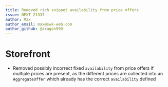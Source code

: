 ```yaml
---
title: Removed rich snippet availability from price offers
issue: NEXT-21337
author: Max
author_email: max@swk-web.com
author_github: @aragon999
---
```

# Storefront
* Removed possibly incorrect fixed `availability` from price offers if multiple prices are present, as the different prices are collected into an `AggregateOffer` which already has the correct `availability` defined
